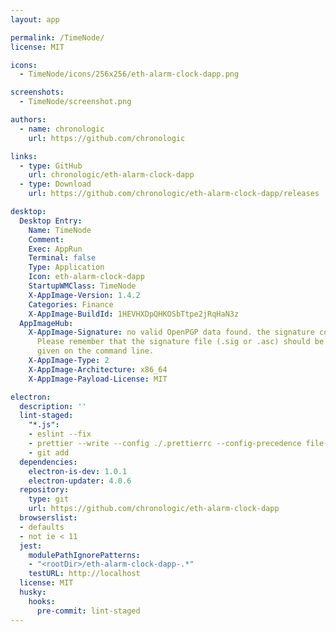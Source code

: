 ```yaml
---
layout: app

permalink: /TimeNode/
license: MIT

icons:
  - TimeNode/icons/256x256/eth-alarm-clock-dapp.png

screenshots:
  - TimeNode/screenshot.png

authors:
  - name: chronologic
    url: https://github.com/chronologic

links:
  - type: GitHub
    url: chronologic/eth-alarm-clock-dapp
  - type: Download
    url: https://github.com/chronologic/eth-alarm-clock-dapp/releases

desktop:
  Desktop Entry:
    Name: TimeNode
    Comment: 
    Exec: AppRun
    Terminal: false
    Type: Application
    Icon: eth-alarm-clock-dapp
    StartupWMClass: TimeNode
    X-AppImage-Version: 1.4.2
    Categories: Finance
    X-AppImage-BuildId: 1HEVHXDpQHKOSbTtpe2jRqHaN3z
  AppImageHub:
    X-AppImage-Signature: no valid OpenPGP data found. the signature could not be verified.
      Please remember that the signature file (.sig or .asc) should be the first file
      given on the command line.
    X-AppImage-Type: 2
    X-AppImage-Architecture: x86_64
    X-AppImage-Payload-License: MIT

electron:
  description: ''
  lint-staged:
    "*.js":
    - eslint --fix
    - prettier --write --config ./.prettierrc --config-precedence file-override
    - git add
  dependencies:
    electron-is-dev: 1.0.1
    electron-updater: 4.0.6
  repository:
    type: git
    url: https://github.com/chronologic/eth-alarm-clock-dapp
  browserslist:
  - defaults
  - not ie < 11
  jest:
    modulePathIgnorePatterns:
    - "<rootDir>/eth-alarm-clock-dapp-.*"
    testURL: http://localhost
  license: MIT
  husky:
    hooks:
      pre-commit: lint-staged
---
```

